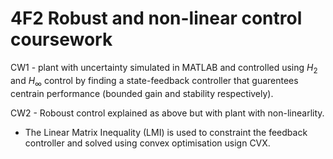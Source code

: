 # 4F2 Robust and non-linear control coursework
CW1 - plant with uncertainty simulated in MATLAB and controlled using $H_2$ and $H_\infty$ control by finding a state-feedback controller that guarentees centrain performance (bounded gain and stability respectively).

CW2 - Roboust control explained as above but with plant with non-linearlity.

* The Linear Matrix Inequality (LMI) is used to constraint the feedback controller and solved using convex optimisation usign CVX.
